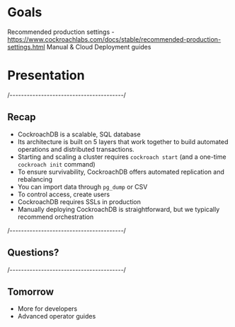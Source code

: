 # Goals

Recommended production settings - https://www.cockroachlabs.com/docs/stable/recommended-production-settings.html
Manual & Cloud Deployment guides

# Presentation

/----------------------------------------/

## Recap

- CockroachDB is a scalable, SQL database
- Its architecture is built on 5 layers that work together to build automated operations and distributed transactions.
- Starting and scaling a cluster requires `cockroach start` (and a one-time `cockroach init` command)
- To ensure survivability, CockroachDB offers automated replication and rebalancing
- You can import data through `pg_dump` or CSV
- To control access, create users
- CockroachDB requires SSLs in production
- Manually deploying CockroachDB is straightforward, but we typically recommend orchestration

/----------------------------------------/

## Questions?

/----------------------------------------/

## Tomorrow

- More for developers
- Advanced operator guides
